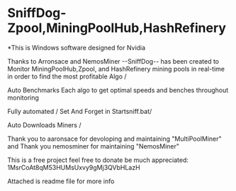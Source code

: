 # SniffDog-Zpool,MiningPoolHub,HashRefinery

*This is Windows software designed for Nvidia

Thanks to Arronsace and NemosMiner --SniffDog-- has been created to Monitor MiningPoolHub,Zpool, and HashRefinery mining pools in real-time in order to find the most profitable Algo /

Auto Benchmarks Each algo to get optimal speeds and benches throughout monitoring 

Fully automated / Set And Forget in Startsniff.bat/ 

Auto Downloads Miners /   

Thank you to aaronsace for devoloping and maintaining "MultiPoolMiner" and Thank you nemosminer for maintaining "NemosMiner"

This is a free project feel free to donate be much appreciated: 1MsrCoAt8qM53HUMsUxvy9gMj3QVbHLazH

Attached is readme file for more info
